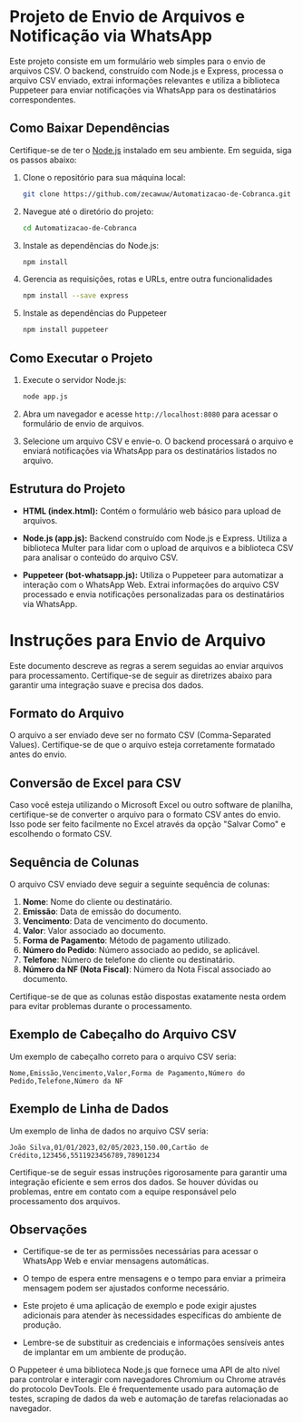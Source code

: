 # Projeto de Envio de Arquivos e Notificação via WhatsApp

Este projeto consiste em um formulário web simples para o envio de arquivos CSV. O backend, construído com Node.js e Express, processa o arquivo CSV enviado, extrai informações relevantes e utiliza a biblioteca Puppeteer para enviar notificações via WhatsApp para os destinatários correspondentes.

## Como Baixar Dependências

Certifique-se de ter o [Node.js](https://nodejs.org/) instalado em seu ambiente. Em seguida, siga os passos abaixo:

1. Clone o repositório para sua máquina local:

   ```bash
   git clone https://github.com/zecawuw/Automatizacao-de-Cobranca.git
   ```

2. Navegue até o diretório do projeto:

   ```bash
   cd Automatizacao-de-Cobranca
   ```

3. Instale as dependências do Node.js:

   ```bash
   npm install
   ```
4. Gerencia as requisições, rotas e URLs, entre outra funcionalidades
   ```bash
   npm install --save express
   ```

5. Instale as dependências do Puppeteer

   ```bash
   npm install puppeteer
   ```

## Como Executar o Projeto

1. Execute o servidor Node.js:

   ```bash
   node app.js
   ```

2. Abra um navegador e acesse `http://localhost:8080` para acessar o formulário de envio de arquivos.

3. Selecione um arquivo CSV e envie-o. O backend processará o arquivo e enviará notificações via WhatsApp para os destinatários listados no arquivo.

## Estrutura do Projeto

- **HTML (index.html):** Contém o formulário web básico para upload de arquivos.
  
- **Node.js (app.js):** Backend construído com Node.js e Express. Utiliza a biblioteca Multer para lidar com o upload de arquivos e a biblioteca CSV para analisar o conteúdo do arquivo CSV.

- **Puppeteer (bot-whatsapp.js):** Utiliza o Puppeteer para automatizar a interação com o WhatsApp Web. Extrai informações do arquivo CSV processado e envia notificações personalizadas para os destinatários via WhatsApp.

# Instruções para Envio de Arquivo

Este documento descreve as regras a serem seguidas ao enviar arquivos para processamento. Certifique-se de seguir as diretrizes abaixo para garantir uma integração suave e precisa dos dados.

## Formato do Arquivo

O arquivo a ser enviado deve ser no formato CSV (Comma-Separated Values). Certifique-se de que o arquivo esteja corretamente formatado antes do envio.

## Conversão de Excel para CSV

Caso você esteja utilizando o Microsoft Excel ou outro software de planilha, certifique-se de converter o arquivo para o formato CSV antes do envio. Isso pode ser feito facilmente no Excel através da opção "Salvar Como" e escolhendo o formato CSV.

## Sequência de Colunas

O arquivo CSV enviado deve seguir a seguinte sequência de colunas:

1. **Nome**: Nome do cliente ou destinatário.
2. **Emissão**: Data de emissão do documento.
3. **Vencimento**: Data de vencimento do documento.
4. **Valor**: Valor associado ao documento.
5. **Forma de Pagamento**: Método de pagamento utilizado.
6. **Número do Pedido**: Número associado ao pedido, se aplicável.
7. **Telefone**: Número de telefone do cliente ou destinatário.
8. **Número da NF (Nota Fiscal)**: Número da Nota Fiscal associado ao documento.

Certifique-se de que as colunas estão dispostas exatamente nesta ordem para evitar problemas durante o processamento.

## Exemplo de Cabeçalho do Arquivo CSV

Um exemplo de cabeçalho correto para o arquivo CSV seria:

```csv
Nome,Emissão,Vencimento,Valor,Forma de Pagamento,Número do Pedido,Telefone,Número da NF
```

## Exemplo de Linha de Dados

Um exemplo de linha de dados no arquivo CSV seria:

```csv
João Silva,01/01/2023,02/05/2023,150.00,Cartão de Crédito,123456,5511923456789,78901234
```

Certifique-se de seguir essas instruções rigorosamente para garantir uma integração eficiente e sem erros dos dados. Se houver dúvidas ou problemas, entre em contato com a equipe responsável pelo processamento dos arquivos.

## Observações

- Certifique-se de ter as permissões necessárias para acessar o WhatsApp Web e enviar mensagens automáticas.

- O tempo de espera entre mensagens e o tempo para enviar a primeira mensagem podem ser ajustados conforme necessário.

- Este projeto é uma aplicação de exemplo e pode exigir ajustes adicionais para atender às necessidades específicas do ambiente de produção.

- Lembre-se de substituir as credenciais e informações sensíveis antes de implantar em um ambiente de produção.

O Puppeteer é uma biblioteca Node.js que fornece uma API de alto nível para controlar e interagir com navegadores Chromium ou Chrome através do protocolo DevTools. Ele é frequentemente usado para automação de testes, scraping de dados da web e automação de tarefas relacionadas ao navegador.
